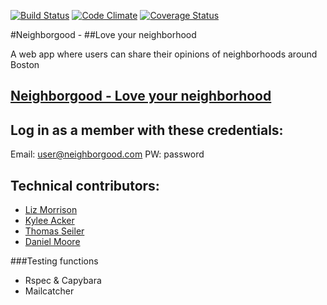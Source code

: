 [![Build Status](https://travis-ci.org/lizmorr/Neighborgood.svg?branch=master)](https://travis-ci.org/lizmorr/Neighborgood) [![Code Climate](https://codeclimate.com/github/lizmorr/Neighborgood.png)](https://codeclimate.com/github/lizmorr/Neighborgood) [![Coverage Status](https://coveralls.io/repos/lizmorr/Neighborgood/badge.png)](https://coveralls.io/r/lizmorr/Neighborgood)

#Neighborgood - ##Love your neighborhood

A web app where users can share their opinions of neighborhoods around Boston

## [Neighborgood - Love your neighborhood](http://neighborgood.herokuapp.com/)

## Log in as a member with these credentials:
Email: user@neighborgood.com
PW: password

## Technical contributors:
+ [Liz Morrison](https://github.com/lizmorr)
+ [Kylee Acker](https://github.com/kyjoya)
+ [Thomas Seiler](https://github.com/ectomorph314)
+ [Daniel Moore](https://github.com/Dodie324)

###Testing functions
+ Rspec & Capybara
+ Mailcatcher
